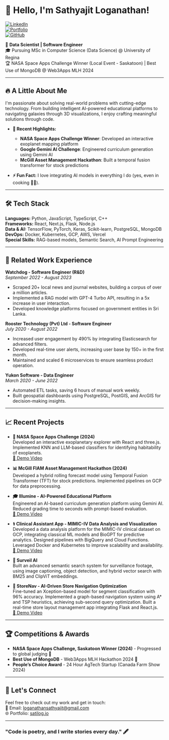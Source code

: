
# 👋 Hello, I'm Sathyajit Loganathan!

[![LinkedIn](https://img.shields.io/badge/LinkedIn-Connect-blue)](https://linkedin.com/in/sathyajit-loganathan)  
[![Portfolio](https://img.shields.io/badge/Portfolio-Explore-brightgreen)](https://satilog.io)  
[![GitHub](https://img.shields.io/github/followers/satilog?style=social)](https://github.com/satilog)

🚀 **Data Scientist | Software Engineer**  
🎓 Pursuing MSc in Computer Science (Data Science) @ University of Regina  
🏆 NASA Space Apps Challenge Winner (Local Event - Saskatoon) | Best Use of MongoDB @ Web3Apps MLH 2024

---

## 🔥 A Little About Me  
I'm passionate about solving real-world problems with cutting-edge technology. From building intelligent AI-powered educational platforms to navigating galaxies through 3D visualizations, I enjoy crafting meaningful solutions through code.  

- **🌌 Recent Highlights:**  
   - **NASA Space Apps Challenge Winner**: Developed an interactive exoplanet mapping platform  
   - **Google Gemini AI Challenge**: Engineered curriculum generation using Gemini AI  
   - **McGill Asset Management Hackathon**: Built a temporal fusion transformer for stock predictions

- **⚡ Fun Fact:** I love integrating AI models in everything I do (yes, even in cooking 🧑‍🍳).

---

## 🛠️ Tech Stack  
**Languages:** Python, JavaScript, TypeScript, C++  
**Frameworks:** React, Next.js, Flask, Node.js  
**Data & AI:** TensorFlow, PyTorch, Keras, Scikit-learn, PostgreSQL, MongoDB  
**DevOps:** Docker, Kubernetes, GCP, AWS, Vercel  
**Special Skills:** RAG-based models, Semantic Search, AI Prompt Engineering

---

## 💼 Related Work Experience  
**Watchdog - Software Engineer (R&D)**  
*September 2022 - August 2023*  
- Scraped 20+ local news and journal websites, building a corpus of over a million articles.  
- Implemented a RAG model with GPT-4 Turbo API, resulting in a 5x increase in user interaction.  
- Developed knowledge platforms focused on government entities in Sri Lanka.

**Rooster Technology (Pvt) Ltd - Software Engineer**  
*July 2020 - August 2022*  
- Increased user engagement by 490% by integrating Elasticsearch for advanced filters.  
- Developed real-time user alerts, increasing user base by 150+ in the first month.  
- Maintained and scaled 6 microservices to ensure seamless product operation.

**Yukon Software - Data Engineer**  
*March 2020 - June 2022*  
- Automated ETL tasks, saving 6 hours of manual work weekly.  
- Built geospatial dashboards using PostgreSQL, PostGIS, and ArcGIS for decision-making insights.

---

## 📈 Recent Projects  
- **🌌 NASA Space Apps Challenge (2024)**  
  Developed an interactive exoplanetary explorer with React and three.js. Implemented KNN and LLM-based classifiers for identifying habitability of exoplanets.  
  [🎥 Demo Video](https://www.youtube.com/watch?v=SYPQo4-P5J0)

- **📊 McGill FIAM Asset Management Hackathon (2024)**  
  Developed a hybrid rolling forecast model using Temporal Fusion Transformer (TFT) for stock predictions. Implemented pipelines on GCP for data preprocessing.  

- **🎓 Illumine - AI-Powered Educational Platform**  
  Engineered an AI-based curriculum generation platform using Gemini AI. Reduced grading time to seconds with prompt-based evaluation.  
  [🎥 Demo Video](https://www.youtube.com/watch?v=F8cMYcFo8No)

- **⚕️ Clinical Assistant App - MIMIC-IV Data Analysis and Visualization**  
  Developed a data analysis platform for the MIMIC-IV clinical dataset on GCP, integrating classical ML models and BioGPT for predictive analytics. Designed pipelines with BigQuery and Cloud Functions. Leveraged Docker and Kubernetes to improve scalability and availability.  
  [🎥 Demo Video](https://www.youtube.com/watch?v=DL0GQEr2-RA)

- **🎥 Surveil AI**  
  Built an advanced semantic search system for surveillance footage, using image captioning, object detection, and hybrid vector search with BM25 and ClipViT embeddings.

- **🛒 StoreNav - AI-Driven Store Navigation Optimization**  
  Fine-tuned an Xception-based model for segment classification with 96% accuracy. Implemented a graph-based navigation system using A* and TSP heuristics, achieving sub-second query optimization. Built a real-time store layout management app integrating Flask and React.js.  
  [🎥 Demo Video](https://www.loom.com/share/ada57420b1ba44bfa09c84e6b2049c22)

---

## 🏆 Competitions & Awards  
- **NASA Space Apps Challenge, Saskatoon Winner (2024)** - Progressed to global judging 🌌  
- **Best Use of MongoDB** - Web3Apps MLH Hackathon 2024 🏅  
- **People’s Choice Award** - 24 Hour AgTech Startup (Canada Farm Show 2024)  

---

## 🤝 Let's Connect  
Feel free to check out my work and get in touch:  
📧 Email: [loganathansathyajit@gmail.com](mailto:loganathansathyajit@gmail.com)  
🌐 Portfolio: [satilog.io](https://satilog.io)  

---

### "Code is poetry, and I write stories every day." 🖋️  
